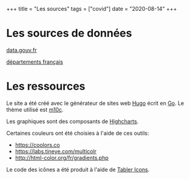 +++
title = "Les sources"
tags = ["covid"]
date = "2020-08-14"
+++

# Les sources de données <a name="sources"></a>

[data.gouv.fr](https://www.data.gouv.fr/fr/datasets/donnees-hospitalieres-relatives-a-lepidemie-de-covid-19/)

[départements français](https://www.regions-et-departements.fr/departements-francais)

# Les ressources <a name="ressources"></a>

Le site a été créé avec le générateur de sites web [Hugo](https://gohugo.io) écrit en [Go](https://golang.org). Le thème utilisé est [m10c](https://themes.gohugo.io/hugo-theme-m10c/).

Les graphiques sont des composants de [Highcharts](https://www.highcharts.com).

Certaines couleurs ont été choisies à l'aide de ces outils:
- https://coolors.co
- https://labs.tineye.com/multicolr
- http://html-color.org/fr/gradients.php

Le code des icônes a été produit à l'aide de [Tabler Icons](https://tablericons.com).